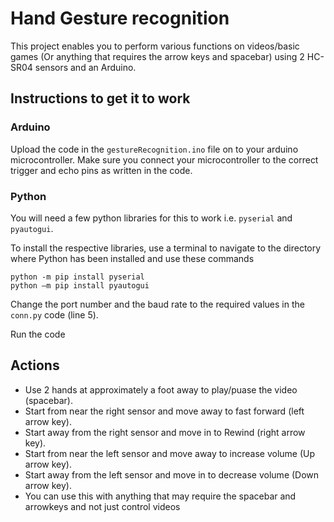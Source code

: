 # Hand Gesture recognition
This project enables you to perform various functions on videos/basic games (Or anything that requires the arrow keys and spacebar) using 2 HC-SR04 sensors and an Arduino.

## Instructions to get it to work

### Arduino
Upload the code in the `gestureRecognition.ino` file on to your arduino microcontroller.
Make sure you connect your microcontroller to the correct trigger and echo pins as written in the code.

### Python
You  will need a few python libraries for this to work i.e. `pyserial` and `pyautogui`.

To install the respective libraries, use a terminal to navigate to the directory where Python has been installed and use these commands
```
python -m pip install pyserial
python –m pip install pyautogui
```
Change the port number and the baud rate to the required values in the `conn.py` code (line 5).

Run the code

## Actions

- Use 2 hands at approximately a foot away to play/puase the video (spacebar). 
- Start from near the right sensor and move away to fast forward (left arrow key).
- Start away from the right sensor and move in to Rewind (right arrow key). 
- Start from near the left sensor and move away to increase volume (Up arrow key).
- Start away from the left sensor and move in to decrease volume (Down arrow key). 
- You can use this with anything that may require the spacebar and arrowkeys and not just control videos